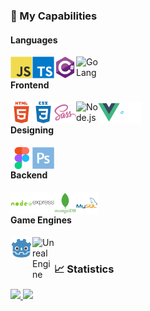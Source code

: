 ### 🏅 My Capabilities
#### Languages
<img align="left" alt="JavaScript" width="35px" src="https://github.com/devicons/devicon/blob/master/icons/javascript/javascript-original.svg" />
<img align="left" alt="TypeScript" width="35px" src="https://github.com/devicons/devicon/blob/master/icons/typescript/typescript-original.svg" />
<img align="left" alt="CSharp" width="35px" src="https://github.com/devicons/devicon/blob/master/icons/csharp/csharp-original.svg" />
<img align="left" alt="GoLang" width="35px" src="https://githubusercontent.com/devicons/devicon/master/icons/go/go-original-wordmark.svg" />
<br />

#### Frontend
<img align="left" alt="HTML5" width="35px" src="https://github.com/devicons/devicon/blob/master/icons/html5/html5-plain-wordmark.svg" />
<img align="left" alt="CSS3" width="35px" src="https://github.com/devicons/devicon/blob/master/icons/css3/css3-plain-wordmark.svg" />
<img align="left" alt="SASS" width="35px" src="https://github.com/devicons/devicon/blob/master/icons/sass/sass-original.svg" />
<img align="left" alt="Node.js" width="35px" src="https://svelte.dev/svelte-logo-outline.svg" />
<img align="left" alt="Vue" width="35px" src="https://github.com/devicons/devicon/blob/master/icons/vuejs/vuejs-original.svg" />
<img align="left" alt="TailwindCSS" width="35px" src="https://github.com/devicons/devicon/blob/master/icons/tailwindcss/tailwindcss-original-wordmark.svg" />
<br />

#### Designing
<img align="left" alt="Figma" width="35px" src="https://github.com/devicons/devicon/blob/master/icons/figma/figma-original.svg" />
<img align="left" alt="Photoshop" width="35px" src="https://github.com/devicons/devicon/blob/master/icons/photoshop/photoshop-plain.svg" />
<br />

#### Backend
<img align="left" alt="Node.js" width="35px" src="https://github.com/devicons/devicon/blob/master/icons/nodejs/nodejs-plain-wordmark.svg" />
<img align="left" alt="Express" width="35px" src="https://github.com/devicons/devicon/blob/master/icons/express/express-original-wordmark.svg" />
<img align="left" alt="MongoDB" width="35px" src="https://github.com/devicons/devicon/blob/master/icons/mongodb/mongodb-plain-wordmark.svg" />
<img align="left" alt="MySQL" width="35px" src="https://github.com/devicons/devicon/blob/master/icons/mysql/mysql-original-wordmark.svg" />
<br />

#### Game Engines
<img align="left" alt="Godot" width="35px" src="https://github.com/devicons/devicon/blob/master/icons/godot/godot-original.svg" />
<img align="left" alt="Unreal Engine" width="35px" src="https://upload.wikimedia.org/wikipedia/commons/d/da/Unreal_Engine_Logo.svg" />
<br />

### 📈 Statistics
<a href="https://github.com/AlteredCarbonate">
  <img height="150em" src="https://github-readme-stats-eight-theta.vercel.app/api?username=ThePawlow&show_icons=true&theme=vue-dark&include_all_commits=true&count_private=true" />
  <img height="150em" src="https://github-readme-stats-eight-theta.vercel.app/api/top-langs/?username=ThePawlow&layout=compact&theme=vue-dark&hide=html" />
</a>
